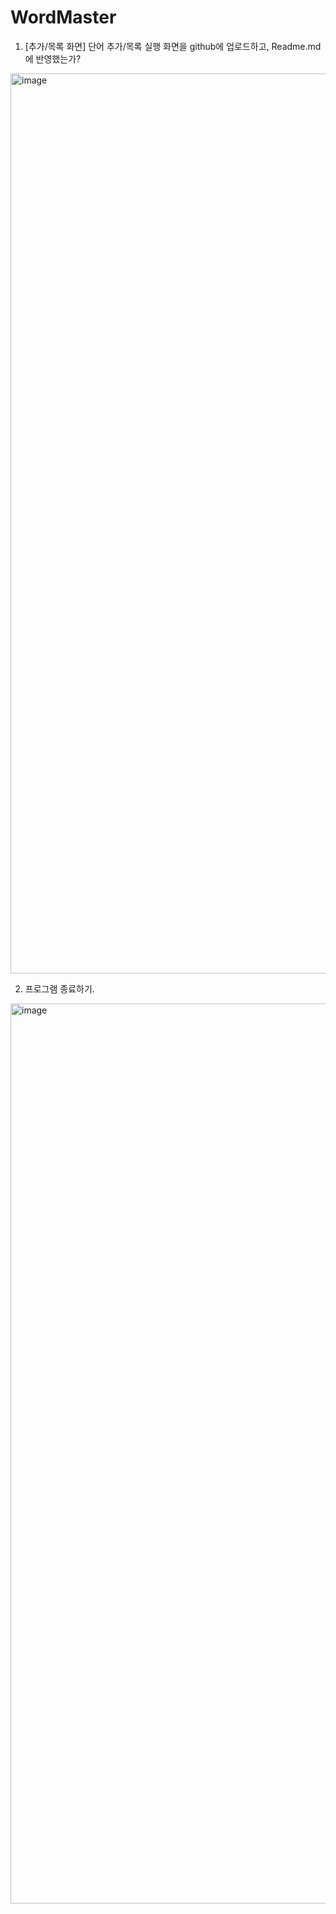 # WordMaster
1. [추가/목록 화면] 단어 추가/목록 실행 화면을 github에 업로드하고, Readme.md에 반영했는가?
<img width="1440" alt="image" src="https://github.com/7SH7/WordMaster/assets/97334714/05fc3eef-e2f0-460f-82d0-9ffa91775960">

2. 프로그램 종료하기.
<img width="1440" alt="image" src="https://github.com/7SH7/WordMaster/assets/97334714/7298d143-cba3-44cf-8114-bfa90fb0f09e">
